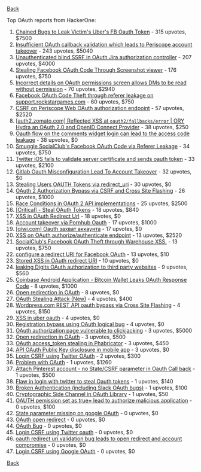[Back](../README.md)

Top OAuth reports from HackerOne:

1. [Chained Bugs to Leak Victim's Uber's FB Oauth Token](https://hackerone.com/reports/202781) - 315 upvotes, $7500
2. [Insufficient OAuth callback validation which leads to Periscope account takeover](https://hackerone.com/reports/110293) - 243 upvotes, $5040
3. [Unauthenticated blind SSRF in OAuth Jira authorization controller](https://hackerone.com/reports/398799) - 207 upvotes, $4000
4. [Stealing Facebook OAuth Code Through Screenshot viewer](https://hackerone.com/reports/488269) - 176 upvotes, $750
5. [Incorrect details on OAuth permissions screen allows DMs to be read without permission](https://hackerone.com/reports/434763) - 70 upvotes, $2940
6. [Facebook OAuth Code Theft through referer leakage on support.rockstargames.com](https://hackerone.com/reports/482743) - 60 upvotes, $750
7. [CSRF on Periscope Web OAuth authorization endpoint](https://hackerone.com/reports/215381) - 57 upvotes, $2520
8. [[auth2.zomato.com] Reflected XSS at `oauth2/fallbacks/error` | ORY Hydra an OAuth 2.0 and OpenID Connect Provider](https://hackerone.com/reports/456333) - 38 upvotes, $250
9. [Oauth flow on the comments widget login can lead to the access code leakage](https://hackerone.com/reports/292783) - 38 upvotes, $0
10. [Smuggle SocialClub's Facebook OAuth Code via Referer Leakage](https://hackerone.com/reports/342709) - 34 upvotes, $750
11. [Twitter iOS fails to validate server certificate and sends oauth token](https://hackerone.com/reports/168538) - 33 upvotes, $2100
12. [Gitlab Oauth Misconfiguration Lead To Account Takeover](https://hackerone.com/reports/541701) - 32 upvotes, $0
13. [Stealing Users OAUTH Tokens via redirect_uri](https://hackerone.com/reports/405100) - 30 upvotes, $0
14. [OAuth 2 Authorization Bypass via CSRF and Cross Site Flashing](https://hackerone.com/reports/136582) - 26 upvotes, $1000
15. [Race Conditions in OAuth 2 API implementations](https://hackerone.com/reports/55140) - 25 upvotes, $2500
16. [[Critical] - Steal OAuth Tokens](https://hackerone.com/reports/131202) - 18 upvotes, $840
17. [XSS in OAuth Redirect Url](https://hackerone.com/reports/163707) - 18 upvotes, $0
18. [Account takeover via Pornhub Oauth](https://hackerone.com/reports/192648) - 17 upvotes, $1000
19. [[qiwi.com] Oauth захват аккаунта](https://hackerone.com/reports/159507) - 17 upvotes, $0
20. [XSS on OAuth authorize/authenticate endpoint](https://hackerone.com/reports/87040) - 13 upvotes, $2520
21. [SocialClub's Facebook OAuth Theft through Warehouse XSS.](https://hackerone.com/reports/316948) - 13 upvotes, $750
22. [configure a redirect URI for Facebook OAuth](https://hackerone.com/reports/140432) - 13 upvotes, $10
23. [Stored XSS in OAuth redirect URI](https://hackerone.com/reports/261138) - 10 upvotes, $0
24. [leaking Digits OAuth authorization to third party websites](https://hackerone.com/reports/166942) - 9 upvotes, $560
25. [Coinbase Android Application - Bitcoin Wallet Leaks OAuth Response Code](https://hackerone.com/reports/5314) - 8 upvotes, $1000
26. [Open redirection in OAuth](https://hackerone.com/reports/405697) - 8 upvotes, $0
27. [OAuth Stealing Attack (New)](https://hackerone.com/reports/3930) - 4 upvotes, $400
28. [Wordpress.com REST API oauth bypass via Cross Site Flashing](https://hackerone.com/reports/176308) - 4 upvotes, $150
29. [XSS in uber oauth](https://hackerone.com/reports/131052) - 4 upvotes, $0
30. [Registration bypass using OAuth logical bug](https://hackerone.com/reports/64946) - 4 upvotes, $0
31. [OAuth authorization page vulnerable to clickjacking](https://hackerone.com/reports/65825) - 3 upvotes, $5000
32. [Open redirection in OAuth](https://hackerone.com/reports/55525) - 3 upvotes, $500
33. [OAuth access_token stealing in Phabricator](https://hackerone.com/reports/3596) - 3 upvotes, $450
34. [API OAuth Public Key disclosure in mobile app](https://hackerone.com/reports/160120) - 3 upvotes, $0
35. [Login CSRF using Twitter OAuth](https://hackerone.com/reports/2228) - 2 upvotes, $300
36. [Problem with OAuth](https://hackerone.com/reports/46485) - 1 upvotes, $1260
37. [Attach Pinterest account - no State/CSRF parameter in Oauth Call back](https://hackerone.com/reports/111218) - 1 upvotes, $500
38. [Flaw in login with twitter to steal Oauth tokens](https://hackerone.com/reports/44492) - 1 upvotes, $140
39. [Broken Authentication (including Slack OAuth bugs)](https://hackerone.com/reports/2559) - 1 upvotes, $100
40. [Cryptographic Side Channel in OAuth Library](https://hackerone.com/reports/31168) - 1 upvotes, $50
41. [OAUTH pemission set as true= lead to authorize malicious application](https://hackerone.com/reports/87561) - 0 upvotes, $100
42. [State parameter missing on google OAuth](https://hackerone.com/reports/2688) - 0 upvotes, $0
43. [OAuth open redirect](https://hackerone.com/reports/7900) - 0 upvotes, $0
44. [OAuth Bug](https://hackerone.com/reports/9460) - 0 upvotes, $0
45. [Login CSRF using Twitter oauth](https://hackerone.com/reports/13555) - 0 upvotes, $0
46. [oauth redirect uri validation bug leads to open redirect and account compromise](https://hackerone.com/reports/20661) - 0 upvotes, $0
47. [Login CSRF using Google OAuth](https://hackerone.com/reports/118737) - 0 upvotes, $0


[Back](../README.md)